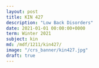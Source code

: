 ```yaml
---
layout: post
title: KIN 427
description: "Low Back Disorders"
date: 2021-01-01 00:00:00+0000
term: Winter 2021
subject: kin
md: /mdf/1211/kin427/
image: "/crs_banner/kin427.jpg"
draft: true
---
```

